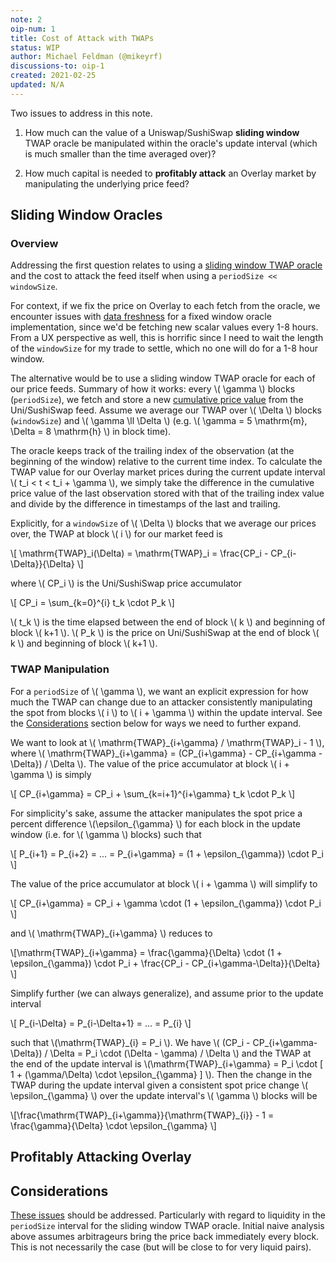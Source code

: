 ```yaml
---
note: 2
oip-num: 1
title: Cost of Attack with TWAPs
status: WIP
author: Michael Feldman (@mikeyrf)
discussions-to: oip-1
created: 2021-02-25
updated: N/A
---
```


Two issues to address in this note.

1. How much can the value of a Uniswap/SushiSwap **sliding window** TWAP oracle be manipulated within the oracle's update interval (which is much smaller than the time averaged over)?

2. How much capital is needed to **profitably attack** an Overlay market by manipulating the underlying price feed?

## Sliding Window Oracles

### Overview

Addressing the first question relates to using a [sliding window TWAP oracle](https://github.com/Uniswap/uniswap-v2-periphery/blob/master/contracts/examples/ExampleSlidingWindowOracle.sol) and the cost to attack the feed itself when using a `periodSize << windowSize`.

For context, if we fix the price on Overlay to each fetch from the oracle, we encounter issues with [data freshness](https://uniswap.org/docs/v2/smart-contract-integration/building-an-oracle/) for a fixed window oracle implementation, since we'd be fetching new scalar values every 1-8 hours. From a UX perspective as well, this is horrific since I need to wait the length of the `windowSize` for my trade to settle, which no one will do for a 1-8 hour window.

The alternative would be to use a sliding window TWAP oracle for each of our price feeds. Summary of how it works: every \\( \gamma \\) blocks (`periodSize`), we fetch and store a new [cumulative price value](https://uniswap.org/docs/v2/core-concepts/oracles/) from the Uni/SushiSwap feed. Assume we average our TWAP over \\( \Delta \\) blocks (`windowSize`) and \\( \gamma \ll \Delta \\) (e.g. \\( \gamma = 5 \mathrm{m}, \Delta = 8 \mathrm{h} \\) in block time).

The oracle keeps track of the trailing index of the observation (at the beginning of the window) relative to the current time index. To calculate the TWAP value for our Overlay market prices during the current update interval \\( t_i < t < t_i + \gamma \\), we simply take the difference in the cumulative price value of the last observation stored with that of the trailing index value and divide by the difference in timestamps of the last and trailing.

Explicitly, for a `windowSize` of \\( \Delta \\) blocks that we average our prices over, the TWAP at block \\( i \\) for our market feed is

\\[ \mathrm{TWAP}\_i(\Delta) = \mathrm{TWAP}\_i = \frac{CP_i - CP_{i-\Delta}}{\Delta} \\]

where \\( CP_i \\) is the Uni/SushiSwap price accumulator

\\[ CP_i = \sum_{k=0}^{i} t_k \cdot P_k \\]

\\( t_k \\) is the time elapsed between the end of block \\( k \\) and beginning of block \\( k+1 \\). \\( P_k \\) is the price on Uni/SushiSwap at the end of block \\( k \\) and beginning of block \\( k+1 \\).

### TWAP Manipulation

For a `periodSize` of \\( \gamma \\), we want an explicit expression for how much the TWAP can change due to an attacker consistently manipulating the spot from blocks \\( i \\) to \\( i + \gamma \\) within the update interval. See the [Considerations](#Considerations) section below for ways we need to further expand.

We want to look at \\( \mathrm{TWAP}\_{i+\gamma} / \mathrm{TWAP}\_i - 1 \\), where \\( \mathrm{TWAP}\_{i+\gamma} = (CP_{i+\gamma} - CP_{i+\gamma - \Delta}) / \Delta \\). The value of the price accumulator at block \\( i + \gamma \\) is simply

\\[ CP_{i+\gamma} = CP_i + \sum_{k=i+1}^{i+\gamma} t_k \cdot P_k \\]

For simplicity's sake, assume the attacker manipulates the spot price a percent difference \\(\epsilon_{\gamma} \\) for each block in the update window (i.e. for \\( \gamma \\) blocks) such that

\\[ P_{i+1} = P_{i+2} = ... = P_{i+\gamma} = (1 + \epsilon_{\gamma}) \cdot P_i \\]

The value of the price accumulator at block \\( i + \gamma \\) will simplify to

\\[ CP_{i+\gamma} = CP_i + \gamma \cdot (1 + \epsilon_{\gamma}) \cdot P_i \\]

and \\( \mathrm{TWAP}\_{i+\gamma} \\) reduces to

\\[\mathrm{TWAP}\_{i+\gamma} = \frac{\gamma}{\Delta} \cdot (1 + \epsilon_{\gamma}) \cdot P_i + \frac{CP_i - CP_{i+\gamma-\Delta}}{\Delta} \\]

Simplify further (we can always generalize), and assume prior to the update interval

\\[ P_{i-\Delta} = P_{i-\Delta+1} = ... = P_{i} \\]

such that \\(\mathrm{TWAP}\_{i} = P_i \\). We have \\( (CP_i - CP_{i+\gamma-\Delta}) / \Delta = P_i \cdot (\Delta - \gamma) / \Delta \\) and the TWAP at the end of the update interval is \\(\mathrm{TWAP}\_{i+\gamma} = P_i \cdot [ 1 + (\gamma/\Delta) \cdot \epsilon_{\gamma} ] \\). Then the change in the TWAP during the update interval given a consistent spot price change \\( \epsilon_{\gamma} \\) over the update interval's \\( \gamma \\) blocks will be

\\[\frac{\mathrm{TWAP}\_{i+\gamma}}{\mathrm{TWAP}\_{i}} - 1 = \frac{\gamma}{\Delta} \cdot \epsilon_{\gamma} \\]


## Profitably Attacking Overlay

<!-- *TODO: Mention ignoring funding payments (which will take away from limits though so these are ceiling values for max) ...* -->

## Considerations

[These issues](https://uniswap.org/audit.html#org87c8b91) should be addressed. Particularly with regard to liquidity in the `periodSize` interval for the sliding window TWAP oracle. Initial naive analysis above assumes arbitrageurs bring the price back immediately every block. This is not necessarily the case (but will be close to for very liquid pairs).
